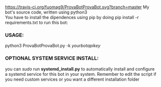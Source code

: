 https://travis-ci.org/fuomag9/ProvaBotProvaBot.svg?branch=master
My bot's source code, written using python3<br>
You have to install the dipendences using pip by doing pip install -r requirements.txt to run this bot:<br>
<h3><b>USAGE:</b></h3>
python3 ProvaBotProvaBot.py -k <i>yourbotapikey</i><br>
<h3><b>OPTIONAL SYSTEM SERVICE INSTALL:</b></h3>
you can <i>sudo</i> run <b>systemd_install.py</b> to automatically install and configure a systemd service for this bot in your system. Remember to edit the script if you need custom services or you want a different installation folder
